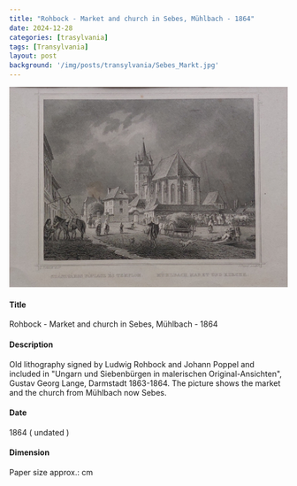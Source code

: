 ```yaml
---
title: "Rohbock - Market and church in Sebes, Mühlbach - 1864"
date: 2024-12-28
categories: [trasylvania]
tags: [Transylvania]
layout: post
background: '/img/posts/transylvania/Sebes_Markt.jpg'
---
```

![Map](/img/posts/transylvania/Sebes_Markt.jpg "Map")
#### Title ####
Rohbock - Market and church in Sebes, Mühlbach - 1864

#### Description ####
Old lithography signed by Ludwig Rohbock and Johann Poppel and included in "Ungarn und Siebenbürgen in malerischen Original-Ansichten", Gustav Georg Lange, Darmstadt 1863-1864.
The picture shows the market and the church from Mühlbach now Sebes.

#### Date ####
1864 ( undated )

#### Dimension ####
Paper size approx.: cm 
